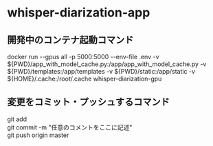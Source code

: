 # whisper-diarization-app

## 開発中のコンテナ起動コマンド
docker run --gpus all -p 5000:5000 --env-file .env   -v ${PWD}/app_with_model_cache.py:/app/app_with_model_cache.py   -v ${PWD}/templates:/app/templates   -v ${PWD}/static:/app/static   -v ${HOME}/.cache:/root/.cache   whisper-diarization-gpu  

## 変更をコミット・プッシュするコマンド
git add  
git commit -m "任意のコメントをここに記述"  
git push origin master  
